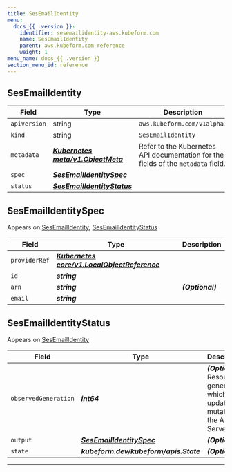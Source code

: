 ```yaml
---
title: SesEmailIdentity
menu:
  docs_{{ .version }}:
    identifier: sesemailidentity-aws.kubeform.com
    name: SesEmailIdentity
    parent: aws.kubeform.com-reference
    weight: 1
menu_name: docs_{{ .version }}
section_menu_id: reference
---
```


## SesEmailIdentity
| Field | Type | Description |
| ------ | ----- | ----------- |
| `apiVersion` | string | `aws.kubeform.com/v1alpha1` |
|    `kind` | string | `SesEmailIdentity` |
| `metadata` | ***[Kubernetes meta/v1.ObjectMeta](https://kubernetes.io/docs/reference/generated/kubernetes-api/v1.13/#objectmeta-v1-meta)***|Refer to the Kubernetes API documentation for the fields of the `metadata` field.|
| `spec` | ***[SesEmailIdentitySpec](#sesemailidentityspec)***||
| `status` | ***[SesEmailIdentityStatus](#sesemailidentitystatus)***||
## SesEmailIdentitySpec



Appears on:[SesEmailIdentity](#sesemailidentity), [SesEmailIdentityStatus](#sesemailidentitystatus)



| Field | Type | Description |
| ------ | ----- | ----------- |
| `providerRef` | ***[Kubernetes core/v1.LocalObjectReference](https://kubernetes.io/docs/reference/generated/kubernetes-api/v1.13/#localobjectreference-v1-core)***||
| `id` | ***string***||
| `arn` | ***string***| ***(Optional)*** |
| `email` | ***string***||
## SesEmailIdentityStatus



Appears on:[SesEmailIdentity](#sesemailidentity)



| Field | Type | Description |
| ------ | ----- | ----------- |
| `observedGeneration` | ***int64***| ***(Optional)*** Resource generation, which is updated on mutation by the API Server.|
| `output` | ***[SesEmailIdentitySpec](#sesemailidentityspec)***| ***(Optional)*** |
| `state` | ***kubeform.dev/kubeform/apis.State***| ***(Optional)*** |
---

